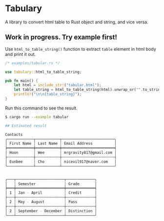 # Tabulary

A library to convert html table to Rust object and string, and vice versa.

## Work in progress. Try example first!

Use `html_to_table_string()` function to extract `table` element in html body and print it out.

```rust
/* examples/tabular.rs */

use tabulary::html_to_table_string;

pub fn main() {
    let html = include_str!("tabular.html");
    let table_string = html_to_table_string(html).unwrap_or("".to_string());
    println!("\n\n{table_string}");
}
```

Run this command to see the result.
```bash
$ cargo run --example tabular

## Estimated result

Contacts
╭────────────┬───────────┬────────────────────────╮
│ First Name ┆ Last Name ┆ Email Address          │
╞════════════╪═══════════╪════════════════════════╡
│ Hoon       ┆ Wee       ┆ mrgravity817@gmail.com │
├╌╌╌╌╌╌╌╌╌╌╌╌┼╌╌╌╌╌╌╌╌╌╌╌┼╌╌╌╌╌╌╌╌╌╌╌╌╌╌╌╌╌╌╌╌╌╌╌╌┤
│ Eunbee     ┆ Cho       ┆ nicevil917@naver.com   │
╰────────────┴───────────┴────────────────────────╯


╭───┬──────────────────────┬─────────────╮
│   ┆ Semester             ┆ Grade       │
╞═══╪══════════════════════╪═════════════╡
│ 1 ┆ Jan - April          ┆ Credit      │
├╌╌╌┼╌╌╌╌╌╌╌╌╌╌╌╌╌╌╌╌╌╌╌╌╌╌┼╌╌╌╌╌╌╌╌╌╌╌╌╌┤
│ 2 ┆ May - August         ┆ Pass        │
├╌╌╌┼╌╌╌╌╌╌╌╌╌╌╌╌╌╌╌╌╌╌╌╌╌╌┼╌╌╌╌╌╌╌╌╌╌╌╌╌┤
│ 2 ┆ September - December ┆ Distinction │
╰───┴──────────────────────┴─────────────╯
```